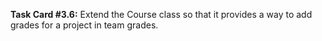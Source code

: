 **Task Card #3.6:** Extend the Course class so that it provides a way to add grades for a project in team grades.